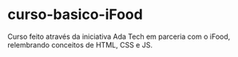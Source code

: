 # curso-basico-iFood
Curso feito através da iniciativa Ada Tech em parceria com o iFood, relembrando conceitos de HTML, CSS e JS. 
